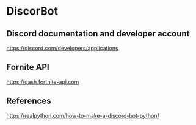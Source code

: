 # DiscorBot

## Discord documentation and developer account
https://discord.com/developers/applications

## Fornite API
https://dash.fortnite-api.com


## References
https://realpython.com/how-to-make-a-discord-bot-python/